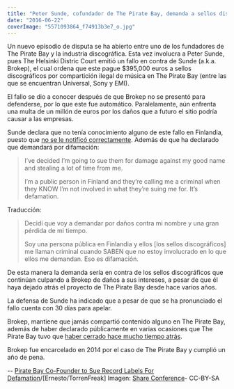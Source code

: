 ```yaml
---
title: "Peter Sunde, cofundador de The Pirate Bay, demanda a sellos discográficos por difamación"
date: "2016-06-22"
coverImage: "5571093864_f74913b3e7_o.jpg"
---
```


Un nuevo episodio de disputa se ha abierto entre uno de los fundadores de The Pirate Bay y la industria discográfica. Esta vez involucra a Peter Sunde, pues The Helsinki Distric Court emitió un fallo en contra de Sunde (a.k.a. Brokep), el cual ordena que este pague $395,000 euros a sellos discográficos por compartición ilegal de música en The Pirate Bay (entre las que se encuentran Universal, Sony y EMI).

El fallo se dio a conocer después de que Brokep no se presentó para defenderse, por lo que este fue automático. Paralelamente, aún enfrenta una multa de un millón de euros por los daños que a futuro el sitio podría causar a las empresas.

Sunde declara que no tenía conocimiento alguno de este fallo en Finlandia, puesto que [no se le notificó correctamente](https://torrentfreak.com/pirate-bay-co-founder-to-sue-record-labels-for-defamation-160621/). Además de que ha declarado que demandará por difamación:

> I’ve decided I’m going to sue them for damage against my good name and stealing a lot of time from me.
> 
> I’m a public person in Finland and they’re calling me a criminal when they KNOW I’m not involved in what they’re suing me for. It’s defamation.

Traducción:

> Decidí que voy a demandar por daños contra mi nombre y una gran pérdida de mi tiempo.
> 
> Soy una persona pública en Finlandia y ellos \[los sellos discográficos\] me llaman criminal cuando SABEN que no estoy involucrado en lo que ellos me demandan. Eso es difamación.

De esta manera la demanda sería en contra de los sellos discográficos que continúan culpando a Brokep de daños a sus intereses, a pesar de que él haya dejado atrás el proyecto de The Pirate Bay desde hace varios años.

La defensa de Sunde ha indicado que a pesar de que se ha pronunciado el fallo cuenta con 30 días para apelar.

Brokep, mantiene que jamás compartió contenido alguno en The Pirate Bay, además de haber declarado públicamente en varias ocasiones que The Pirate Bay tuvo que [haber cerrado hace mucho tiempo atrás](https://actualidad.rt.com/actualidad/194176-pirate-bay-rendir-lucha-internet).

Brokep fue encarcelado en 2014 por el caso de The Pirate Bay y cumplió un año de pena.

\-- [Pirate Bay Co-Founder to Sue Record Labels For Defamation](https://torrentfreak.com/pirate-bay-co-founder-to-sue-record-labels-for-defamation-160621/)/\[Ernesto/TorrenFreak\] Imagen: [Share Conference](https://www.flickr.com/photos/shareconference/5571093864)\- CC-BY-SA
